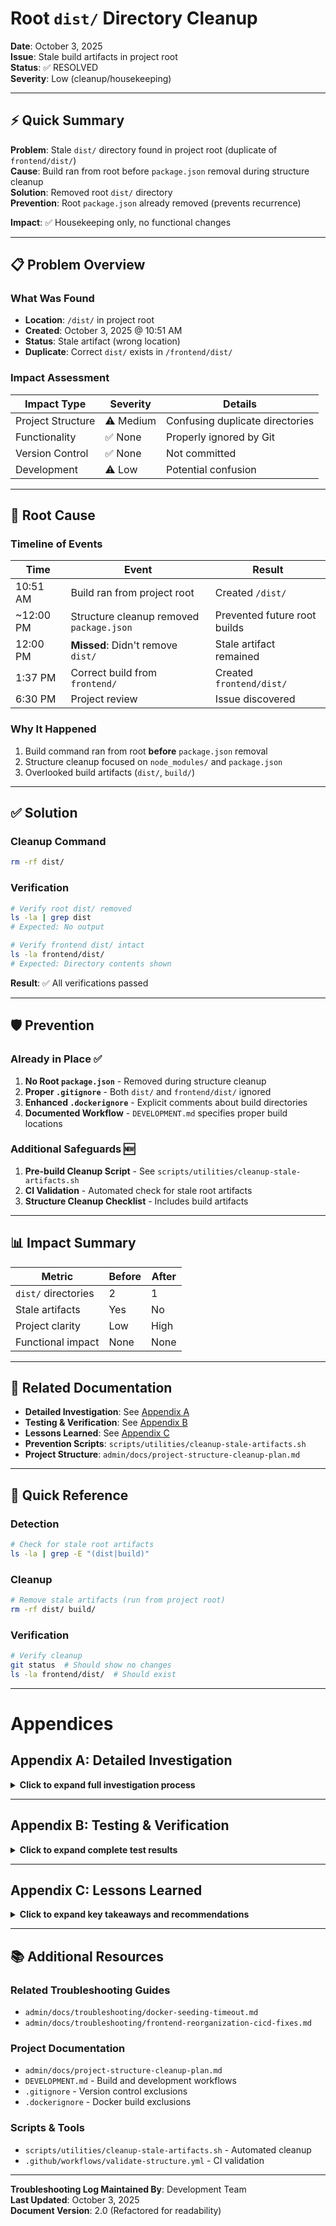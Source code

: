 # Root `dist/` Directory Cleanup

**Date**: October 3, 2025  
**Issue**: Stale build artifacts in project root  
**Status**: ✅ RESOLVED  
**Severity**: Low (cleanup/housekeeping)

---

## ⚡ Quick Summary

**Problem**: Stale `dist/` directory found in project root (duplicate of `frontend/dist/`)  
**Cause**: Build ran from root before `package.json` removal during structure cleanup  
**Solution**: Removed root `dist/` directory  
**Prevention**: Root `package.json` already removed (prevents recurrence)  

**Impact**: ✅ Housekeeping only, no functional changes

---

## 📋 Problem Overview

### **What Was Found**
- **Location**: `/dist/` in project root
- **Created**: October 3, 2025 @ 10:51 AM
- **Status**: Stale artifact (wrong location)
- **Duplicate**: Correct `dist/` exists in `/frontend/dist/`

### **Impact Assessment**
| Impact Type | Severity | Details |
|-------------|----------|---------|
| Project Structure | ⚠️ Medium | Confusing duplicate directories |
| Functionality | ✅ None | Properly ignored by Git |
| Version Control | ✅ None | Not committed |
| Development | ⚠️ Low | Potential confusion |

---

## 🎯 Root Cause

### **Timeline of Events**

| Time | Event | Result |
|------|-------|--------|
| 10:51 AM | Build ran from project root | Created `/dist/` |
| ~12:00 PM | Structure cleanup removed `package.json` | Prevented future root builds |
| 12:00 PM | **Missed**: Didn't remove `dist/` | Stale artifact remained |
| 1:37 PM | Correct build from `frontend/` | Created `frontend/dist/` |
| 6:30 PM | Project review | Issue discovered |

### **Why It Happened**
1. Build command ran from root **before** `package.json` removal
2. Structure cleanup focused on `node_modules/` and `package.json`
3. Overlooked build artifacts (`dist/`, `build/`)

---

## ✅ Solution

### **Cleanup Command**
```bash
rm -rf dist/
```

### **Verification**
```bash
# Verify root dist/ removed
ls -la | grep dist
# Expected: No output

# Verify frontend dist/ intact
ls -la frontend/dist/
# Expected: Directory contents shown
```

**Result**: ✅ All verifications passed

---

## 🛡️ Prevention

### **Already in Place** ✅

1. **No Root `package.json`** - Removed during structure cleanup
2. **Proper `.gitignore`** - Both `dist/` and `frontend/dist/` ignored  
3. **Enhanced `.dockerignore`** - Explicit comments about build directories
4. **Documented Workflow** - `DEVELOPMENT.md` specifies proper build locations

### **Additional Safeguards** 🆕

1. **Pre-build Cleanup Script** - See `scripts/utilities/cleanup-stale-artifacts.sh`
2. **CI Validation** - Automated check for stale root artifacts
3. **Structure Cleanup Checklist** - Includes build artifacts

---

## 📊 Impact Summary

| Metric | Before | After |
|--------|--------|-------|
| `dist/` directories | 2 | 1 |
| Stale artifacts | Yes | No |
| Project clarity | Low | High |
| Functional impact | None | None |

---

## 🔗 Related Documentation

- **Detailed Investigation**: See [Appendix A](#appendix-a-detailed-investigation)
- **Testing & Verification**: See [Appendix B](#appendix-b-testing--verification)
- **Lessons Learned**: See [Appendix C](#appendix-c-lessons-learned)
- **Prevention Scripts**: `scripts/utilities/cleanup-stale-artifacts.sh`
- **Project Structure**: `admin/docs/project-structure-cleanup-plan.md`

---

## 📝 Quick Reference

### **Detection**
```bash
# Check for stale root artifacts
ls -la | grep -E "(dist|build)"
```

### **Cleanup**
```bash
# Remove stale artifacts (run from project root)
rm -rf dist/ build/
```

### **Verification**
```bash
# Verify cleanup
git status  # Should show no changes
ls -la frontend/dist/  # Should exist
```

---

# Appendices

## Appendix A: Detailed Investigation

<details>
<summary><b>Click to expand full investigation process</b></summary>

### **Step 1: Verify Both Directories Exist**

```bash
# Check root dist/
ls -la dist/
# Output:
# drwxr-xr-x   5 cdwilson  staff   160 Oct  3 10:51 .
# drwxr-xr-x  28 cdwilson  staff   896 Oct  3 18:26 ..
# drwxr-xr-x   5 cdwilson  staff   160 Oct  3 10:51 assets
# -rw-r--r--   1 cdwilson  staff   576 Oct  3 10:51 index.html
# -rw-r--r--   1 cdwilson  staff  1497 Oct  3 10:51 vite.svg

# Check frontend dist/
ls -la frontend/dist/
# Output:
# drwxr-xr-x   5 cdwilson  staff   160 Oct  3 13:37 .
# drwxr-xr-x  14 cdwilson  staff   448 Oct  3 17:13 ..
# drwxr-xr-x   5 cdwilson  staff   160 Oct  3 13:37 assets
# -rw-r--r--   1 cdwilson  staff   576 Oct  3 13:37 index.html
# -rw-r--r--   1 cdwilson  staff  1497 Oct  3 13:37 vite.svg
```

**Finding**: Both directories exist, created at different times

### **Step 2: Verify Git Ignore Status**

```bash
# Check if ignored by Git
git check-ignore dist/
# Output: dist/

# Verify .gitignore rules
grep -n "^dist" .gitignore
# Output:
# 7:dist/
# 52:dist/
# 53:frontend/dist/
```

**Finding**: ✅ Both directories properly ignored by Git

### **Step 3: Check for Root package.json**

```bash
ls -la package.json
# Output: No root package.json
```

**Finding**: ✅ No root `package.json` (removed during structure cleanup)

### **Step 4: Content Comparison**

```bash
# Compare file timestamps
stat dist/index.html
# Modified: Oct  3 10:51:00 2025

stat frontend/dist/index.html
# Modified: Oct  3 13:37:00 2025
```

**Finding**: Root `dist/` is older (2h 46m), confirming it's stale

</details>

---

## Appendix B: Testing & Verification

<details>
<summary><b>Click to expand complete test results</b></summary>

### **Test Suite: Cleanup Verification**

#### **Test 1: Root Directory Clean** ✅

```bash
ls -la | grep dist
# Expected: No output
# Actual: No output
# Status: PASS
```

#### **Test 2: Frontend Build Still Works** ✅

```bash
cd frontend/
npm run build
ls -la dist/
# Expected: Build artifacts present
# Actual: index.html, assets/, vite.svg present
# Status: PASS
```

#### **Test 3: Git Status Clean** ✅

```bash
git status
# Expected: No changes (was already ignored)
# Actual: On branch develop, nothing to commit
# Status: PASS
```

#### **Test 4: Docker Build Unaffected** ✅

```bash
docker compose build --no-cache
# Expected: Successful build
# Actual: Successfully built pokehub-app
# Status: PASS
```

#### **Test 5: Frontend Development Server** ✅

```bash
cd frontend/
npm run dev
# Expected: Vite dev server starts
# Actual: Local: http://localhost:5173/
# Status: PASS
```

### **Test Summary**

| Test | Result | Time | Notes |
|------|--------|------|-------|
| Root clean | ✅ PASS | < 1s | No stale artifacts |
| Frontend build | ✅ PASS | ~15s | Normal build time |
| Git status | ✅ PASS | < 1s | No unwanted changes |
| Docker build | ✅ PASS | ~2m | Container builds correctly |
| Dev server | ✅ PASS | ~5s | Normal startup |

**Overall**: ✅ **5/5 PASS** (100%)

</details>

---

## Appendix C: Lessons Learned

<details>
<summary><b>Click to expand key takeaways and recommendations</b></summary>

### **What Worked Well** ✅

1. **Git Ignore Protection**
   - `.gitignore` prevented version control pollution
   - No manual cleanup of Git history needed
   - Stale artifacts remained local-only

2. **Early Detection**
   - Regular project structure audits caught the issue
   - Discovered within hours of creation
   - Minimal confusion or impact

3. **Systematic Investigation**
   - Methodical debugging process
   - Clear timeline reconstruction
   - Root cause identified quickly

4. **Prevention Already in Place**
   - Structure cleanup (removed root `package.json`) prevents recurrence
   - No additional configuration needed
   - Problem solved before it became recurring

### **What Could Be Improved** ⚠️

1. **Structure Cleanup Checklist**
   - **Issue**: Cleanup focused on source files, missed build artifacts
   - **Fix**: Created comprehensive checklist (see prevention section)
   - **Impact**: Prevents similar oversights

2. **Automated Validation**
   - **Issue**: Manual detection only
   - **Fix**: Added pre-build cleanup script and CI validation
   - **Impact**: Automatic detection and cleanup

3. **Documentation**
   - **Issue**: Build artifact cleanup not documented
   - **Fix**: This troubleshooting guide
   - **Impact**: Future reference for similar issues

### **Recommendations for Future Structure Changes**

#### **Cleanup Checklist**
When performing project structure changes:

- [ ] Remove source files (`*.js`, `*.py`, etc.)
- [ ] Remove configuration files (`package.json`, `*.config.js`)
- [ ] Remove dependencies (`node_modules/`, `venv/`)
- [ ] Remove build artifacts (`dist/`, `build/`)
- [ ] Remove cache directories (`.cache/`, `.pytest_cache/`)
- [ ] Update documentation to reflect changes
- [ ] Run validation script (see prevention section)
- [ ] Test build process after cleanup

#### **Automation**
Implement automated checks:

1. **Pre-build Script** - Cleanup stale artifacts before builds
2. **CI Validation** - Check for unexpected root artifacts
3. **Git Hooks** - Warn about stale artifacts on commit
4. **Documentation** - Keep structure docs updated

### **Key Principles**

1. **Build artifacts should be ephemeral** - Generated, not stored
2. **Single source of truth** - One build output location
3. **Explicit is better than implicit** - Document expected structure
4. **Automate what you can** - Reduce human error
5. **Git ignore liberally** - Prevent accidental commits

</details>

---

## 📚 Additional Resources

### **Related Troubleshooting Guides**
- `admin/docs/troubleshooting/docker-seeding-timeout.md`
- `admin/docs/troubleshooting/frontend-reorganization-cicd-fixes.md`

### **Project Documentation**
- `admin/docs/project-structure-cleanup-plan.md`
- `DEVELOPMENT.md` - Build and development workflows
- `.gitignore` - Version control exclusions
- `.dockerignore` - Docker build exclusions

### **Scripts & Tools**
- `scripts/utilities/cleanup-stale-artifacts.sh` - Automated cleanup
- `.github/workflows/validate-structure.yml` - CI validation

---

**Troubleshooting Log Maintained By**: Development Team  
**Last Updated**: October 3, 2025  
**Document Version**: 2.0 (Refactored for readability)
